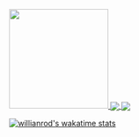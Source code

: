 


<a href="https://github.com/brenomiloch">
  <img height="180em" src="https://github.githubassets.com/images/modules/logos_page/Octocat.png">
  <img align="center" src="https://github-readme-stats.vercel.app/api?username=anuraghazra&show_icons=true&theme=dark&include_all_commits=true&count_private=true" />
</a>
<a href="https://github.com/anuraghazra/convoychat">
  <img align="center" src="https://github-readme-stats.vercel.app/api/top-langs/?username=anuraghazra&layout=compact&theme=dark" />
</a>





[![willianrod's wakatime stats](https://github-readme-stats.vercel.app/api/wakatime?username=willianrod&theme=dark)](https://github.com/anuraghazra/github-readme-stats)




<!---
brenomiloch/brenomiloch is a ✨ special ✨ repository because its `README.md` (this file) appears on your GitHub profile.
You can click the Preview link to take a look at your changes.
--->
